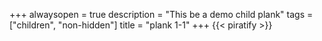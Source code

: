 +++
alwaysopen = true
description = "This be a demo child plank"
tags = ["children", "non-hidden"]
title = "plank 1-1"
+++
{{< piratify >}}